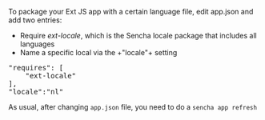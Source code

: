 To package your Ext JS app with a certain language file, 
edit app.json and add two entries:
- Require *ext-locale*, which is the Sencha 
locale package that includes all languages
- Name a specific local via the +"locale"+ setting

<pre>
"requires": [
    "ext-locale"
],
"locale":"nl"
</pre>

As usual, after changing `app.json` file, you need to do a `sencha app refresh`
